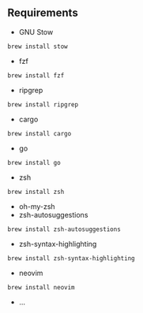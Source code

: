 ## Requirements
- GNU Stow
```shell
brew install stow
```
- fzf
```shell
brew install fzf
```
- ripgrep
```shell
brew install ripgrep
```
- cargo
```shell
brew install cargo
```
- go
```shell
brew install go
```
- zsh
```shell
brew install zsh
```
- oh-my-zsh
- zsh-autosuggestions
```shell
brew install zsh-autosuggestions
```
- zsh-syntax-highlighting
```shell
brew install zsh-syntax-highlighting
```
- neovim
```shell
brew install neovim
```
- ...
